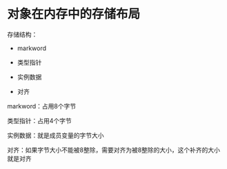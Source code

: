 # 对象在内存中的存储布局

存储结构：

- markword

- 类型指针

- 实例数据

- 对齐

markword：占用8个字节

类型指针：占用4个字节

实例数据：就是成员变量的字节大小

对齐：如果字节大小不能被8整除，需要对齐为被8整除的大小，这个补齐的大小就是对齐



